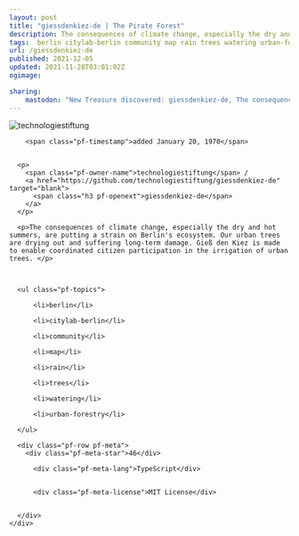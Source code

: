 ```yaml
---
layout: post
title: "giessdenkiez-de | The Pirate Forest"
description: The consequences of climate change, especially the dry and hot summers, are putting a strain on Berlin's ecosystem. Our urban trees are drying out and suffering long-term damage. Gieß den Kiez is made to enable coordinated citizen participation in the irrigation of urban trees. 
tags:  berlin citylab-berlin community map rain trees watering urban-forestry
url: /giessdenkiez-de
published: 2021-12-05
updated: 2021-11-28T03:01:02Z
ogimage: 

sharing:
    mastodon: "New Treasure discovered: giessdenkiez-de, The consequences of climate change, especially the dry and hot summers, are putting a strain on Berlin's ecosystem. Our urban trees are drying out and suffering long-term damage. Gieß den Kiez is made to enable coordinated citizen participation in the irrigation of urban trees. "
---
```

<div class="pf-night-sky-spacer">
    <div id="pf-night-sky" data-stars="46" data-owner="technologiestiftung" data-repo="giessdenkiez-de"></div>
    <div class="">
        <dialog>
            Inhalt des Dialogs
        </dialog>
    </div>
</div>


<div class="pf-row pf-pirate pf-small-column" data-pirate-id="7EgPXLHDCiDYw7h3LNtjV">
    <div>
      <!--<a href="https://github.com/technologiestiftung" target="blank">-->
        <div class="pf-pirate-avatar">
          <div class="pf-cross pf-clickable"  onclick="collect('7EgPXLHDCiDYw7h3LNtjV'); return false;"></div>
          <img src="https://avatars.githubusercontent.com/u/16606790?v=4" title="technologiestiftung" alt="technologiestiftung"/>
      </div>
      <!--</a>
      <div class="pf-pirate-actions">
        <a class="pf-treasure-add"  title="save in my treasure chest" onclick="collect('7EgPXLHDCiDYw7h3LNtjV'); return false;" href="#">
          <img src="./assets/coin.svg" alt="treasure"/>
        </a>
        <a class="pf-treasure-remove" onclick="throwAway('7EgPXLHDCiDYw7h3LNtjV'); return false;">remove</a>
      </div>-->
    </div>
    <div class="pf-ship">
      
        <span class="pf-timestamp">added January 20, 1970</span>
      
      
      <p>
        <span class="pf-owner-name">technologiestiftung</span> / 
        <a href="https://github.com/technologiestiftung/giessdenkiez-de" target="blank">
          <span class="h3 pf-openext">giessdenkiez-de</span>
        </a>
      </p>

      <p>The consequences of climate change, especially the dry and hot summers, are putting a strain on Berlin's ecosystem. Our urban trees are drying out and suffering long-term damage. Gieß den Kiez is made to enable coordinated citizen participation in the irrigation of urban trees. </p>

      

      <ul class="pf-topics">
        
          <li>berlin</li>
        
          <li>citylab-berlin</li>
        
          <li>community</li>
        
          <li>map</li>
        
          <li>rain</li>
        
          <li>trees</li>
        
          <li>watering</li>
        
          <li>urban-forestry</li>
        
      </ul>

      <div class="pf-row pf-meta">
        <div class="pf-meta-star">46</div>
        
          <div class="pf-meta-lang">TypeScript</div>
        
        
          <div class="pf-meta-license">MIT License</div>
        
        
      </div>
    </div>
  </div>
